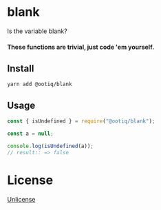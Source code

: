 # blank

Is the variable blank?

#### These functions are trivial, just code 'em yourself.

## Install

```
yarn add @ootiq/blank
```

## Usage

```javascript
const { isUndefined } = require("@ootiq/blank");

const a = null;

console.log(isUndefined(a));
// result:: => false
```

# License

[Unlicense](./LICENSE)
